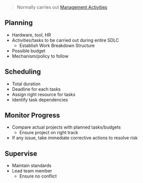 > Normally carries out [Management Activities](Management%20Activities.md)
## Planning
- Hardware, tool, HR
- Activities/tasks to be carried out during entire SDLC
	- Establish Work Breakdown Structure
- Possible budget
- Mechanism/policy to follow
## Scheduling
- Total duration
- Deadline for each tasks
- Assign right resource for tasks
- Identify task dependencies
## Monitor Progress
- Compare actual projects with planned tasks/budgets
	- Ensure project on right track
- If any issue, take immediate corrective actions to resolve risk
## Supervise
- Maintain standards
- Lead team member
	- Ensure no conflict
